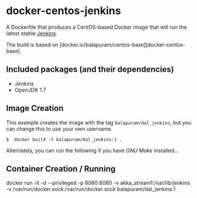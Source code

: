 # docker-centos-jenkins

A Dockerfile that produces a CentOS-based Docker image that will run the latest stable [Jenkins][jenkins].

The build is based on [docker.io/balapuram/centos-base][docker-centos-base].

[Jenkins]: http://jenkins-ci.org/

## Included packages (and their dependencies)

* Jenkins
* OpenJDK 1.7

## Image Creation

This example creates the image with the tag `balapuram/dal_jenkins`, but you can
change this to use your own username.

```
$  docker build -t balapuram/dal_jenkins:1 .
```

Alternately, you can run the following if you have *GNU Make* installed...

## Container Creation / Running

docker run  -it -d --privileged -p 8080:8080 -v akka_stream1:/var/lib/jenkins -v /var/run/docker.sock:/var/run/docker.sock balapuram/dal_jenkins:1

